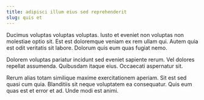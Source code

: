 ```yaml
---
title: adipisci illum eius sed reprehenderit
slug: quis et
---
```


Ducimus voluptas voluptas voluptas. Iusto et eveniet non voluptas non molestiae optio sit. Est est doloremque veniam ex rem ullam qui. Autem quia est odit veritatis sit labore. Dolorum quis eum quas fugiat nemo.

Dolorem voluptas pariatur incidunt sed eveniet sapiente rerum. Vel dolores repellat assumenda. Quibusdam itaque eius. Occaecati aspernatur sit.

Rerum alias totam similique maxime exercitationem aperiam. Sit est sed quasi cum quia. Blanditiis sit neque voluptatem ea consequatur. Quis eum quas est et error et ad. Unde modi est animi.
